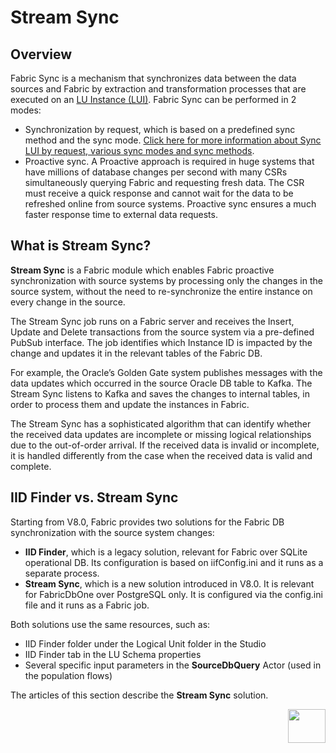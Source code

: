 # Stream Sync 

## Overview

Fabric Sync is a mechanism that synchronizes data between the data sources and Fabric by extraction and transformation processes that are executed on an [LU Instance (LUI)](/articles/01_fabric_overview/02_fabric_glossary.md#lui). Fabric Sync can be performed in 2 modes:

* Synchronization by request, which is based on a predefined sync method and the sync mode. [Click here for more information about Sync LUI by request, various sync modes and sync methods](/articles/14_sync_LU_instance/01_sync_LUI_overview.md).
* Proactive sync. A Proactive approach is required in huge systems that have millions of database changes per second with many CSRs simultaneously querying  Fabric and requesting fresh data. The CSR must receive a quick response and cannot wait for the data to be refreshed online from source systems. Proactive sync ensures a much faster response time to external data requests.

## What is Stream Sync?

**Stream Sync** is a Fabric module which enables Fabric proactive synchronization with source systems by processing only the changes in the source system, without the need to re-synchronize the entire instance on every change in the source.

The Stream Sync job runs on a Fabric server and receives the Insert, Update and Delete transactions from the source system via a pre-defined PubSub interface. The job identifies which Instance ID is impacted by the change and updates it in the relevant tables of the Fabric DB. 

For example, the Oracle’s Golden Gate system publishes messages with the data updates which occurred in the source Oracle DB table to Kafka. The Stream Sync listens to Kafka and saves the changes to internal tables, in order to process them and update the instances in Fabric.

The Stream Sync has a sophisticated algorithm that can identify whether the received data updates are incomplete or missing logical relationships due to the out-of-order arrival. If the received data is invalid or incomplete, it is handled differently from the case when the received data is valid and complete.

## IID Finder vs. Stream Sync

Starting from V8.0, Fabric provides two solutions for the Fabric DB synchronization with the source system changes:

*  **IID Finder**, which is a legacy solution, relevant for Fabric over SQLite operational DB. Its configuration is based on iifConfig.ini and it runs as a separate process.
* **Stream Sync**, which is a new solution introduced in V8.0. It is relevant for FabricDbOne over PostgreSQL only. It is configured via the config.ini file and it runs as a Fabric job.

Both solutions use the same resources, such as:

* IID Finder folder under the Logical Unit folder in the Studio
* IID Finder tab in the LU Schema properties
* Several specific input parameters in the **SourceDbQuery** Actor (used in the population flows)

The articles of this section describe the **Stream Sync** solution.



[<img align="right" width="60" height="54" src="/articles/images/Next.png">](02_stream_sync_init.md) 
